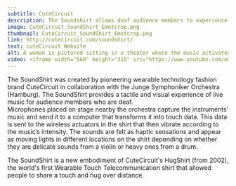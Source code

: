 ```yaml
---
subtitle: CuteCircuit
description: The Soundshirt allows deaf audience members to experience live music.
image: CuteCircuit_SoundShirt_Emotcrop.png
thumbnail: CuteCircuit_SoundShirt_Emotcrop.png
link: http://cutecircuit.com/soundshirt/
text: cuteCircuit Website
alt: A woman is pictured sitting in a theater where the music activates the Soundshirt's light up dots and haptic sensations.
video: <iframe width="560" height="315" src="https://www.youtube.com/embed/a8fVoJRI7V0" frameborder="0" allowfullscreen></iframe>
---
```

The SoundShirt was created by pioneering wearable technology fashion brand CuteCircuit in collaboration with the Junge Symphoniker Orchestra (Hamburg). The SoundShirt provides a tactile and visual experience of live music for audience members who are deaf.  
Microphones placed on stage nearby the orchestra capture the instruments’ music and send it to a computer that transforms it into touch data. This data is sent to the wireless actuators in the shirt that then vibrate according to the music’s intensity.  The sounds are felt as haptic sensations and appear as moving lights in different locations on the shirt depending on whether they are delicate sounds from a violin or heavy ones from a drum.

The SoundShirt is a new embodiment of CuteCircuit's HugShirt (from 2002), the world's first Wearable Touch Telecommunication shirt that allowed people to share a touch and hug over distance.

